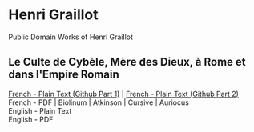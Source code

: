 # Henri Graillot

Public Domain Works of Henri Graillot

## Le Culte de Cybèle, Mère des Dieux, à Rome et dans l'Empire Romain

[French - Plain Text (Github Part 1)](culte-cybele/full-text-french-1.md) | [French - Plain Text (Github Part 2)](culte-cybele/full-text-french-2.md)    
French - PDF | Biolinum | Atkinson | Cursive | Auriocus  
English - Plain Text  
English - PDF  
